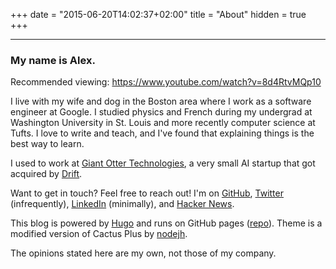 +++
date = "2015-06-20T14:02:37+02:00"
title = "About"
hidden = true
+++

***

### My name is Alex.

Recommended viewing: https://www.youtube.com/watch?v=8d4RtvMQp10

I live with my wife and dog in the Boston area where I work as a software engineer at Google.  I studied physics and French during my undergrad at Washington University in St. Louis and more recently computer science at Tufts. I love to write and teach, and I've found that explaining things is the best way to learn.

I used to work at [Giant Otter Technologies](https://www.giantotter.com), a very small AI startup that got acquired by [Drift](https://www.drift.com/).

Want to get in touch? Feel free to reach out! I'm on [GitHub](https://github.com/AlexanderEllis), [Twitter](https://twitter.com/lxmkls) (infrequently), [LinkedIn](https://www.linkedin.com/in/alexander-ellis/) (minimally), and [Hacker News](https://news.ycombinator.com/user?id=otras).

This blog is powered by [Hugo](http://www.gohugo.io/) and runs on GitHub pages ([repo](https://github.com/AlexanderEllis/blog)). Theme is a modified version of Cactus Plus by [nodejh](https://github.com/nodejh/hugo-theme-cactus-plus).

The opinions stated here are my own, not those of my company.
